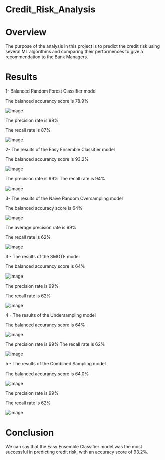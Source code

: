# Credit_Risk_Analysis
# Overview

The purpose of the analysis in this project is to predict the credit risk using several ML algorithms and comparing their performences to give a recommendation to the Bank Managers. 

# Results
1- Balanced Random Forest Classifier model

   The balanced accurancy score is 78.9%
   
   ![image](https://user-images.githubusercontent.com/96134924/170594324-84ccd1e3-5339-44ec-99db-c993bedfff5d.png)


   The precision rate is 99%
  
   The recall rate is 87%

 ![image](https://user-images.githubusercontent.com/96134924/170594406-6a61d982-0d10-470d-b9d3-e8aac37ac476.png)
 
 
 2- The results of the Easy Ensemble Classifier model

The balanced accurancy score is 93.2%

![image](https://user-images.githubusercontent.com/96134924/170594762-9a407801-5614-477e-a33e-e6f4946f5e6e.png)



The precision rate is 99%
The recall rate is 94%

![image](https://user-images.githubusercontent.com/96134924/170594803-758f61f6-2314-4cb2-b20c-29a465dbe25f.png)


3- The results of the Naive Random Oversampling model

The balanced accuracy score is 64%

![image](https://user-images.githubusercontent.com/96134924/170595186-9480da07-7ed9-40fe-b6c4-c08139d3c31e.png)


The average precision rate is 99%

The recall rate is 62%

![image](https://user-images.githubusercontent.com/96134924/170595243-a8a22ba4-0494-4dc5-862d-7721883ff2a4.png)


3 - The results of the SMOTE model

The balanced accurancy score is 64%

![image](https://user-images.githubusercontent.com/96134924/170595909-6ff73202-9907-4c16-be21-ae79e3cc43c2.png)


The precision rate is 99%

The recall rate is 62%

![image](https://user-images.githubusercontent.com/96134924/170596057-7cf57c22-3502-4e2f-8652-49e55bd2dc64.png)


4 - The results of the Undersampling model

The balanced accurancy score is 64%

![image](https://user-images.githubusercontent.com/96134924/170597435-d02d903a-b088-4036-ab5b-16bffe77da39.png)


The precision rate is 99%
The recall rate is 62%

![image](https://user-images.githubusercontent.com/96134924/170597652-e0d1c1c9-dd12-4403-8b4c-b894bb91cc21.png)


5 - The results of the Combined Sampling model

The balanced accurancy score is 64.0%

![image](https://user-images.githubusercontent.com/96134924/170598858-1769f04c-c9ad-484a-8a32-2c1718791c67.png)

The precision rate is 99%

The recall rate is 62%

![image](https://user-images.githubusercontent.com/96134924/170599024-ee36bb61-1d5b-45c9-b85f-ac9fdba5b4e2.png)


# Conclusion

We can say that the Easy Ensemble Classifier model was the most successful in predicting credit risk, with an accuracy score of 93.2%.
